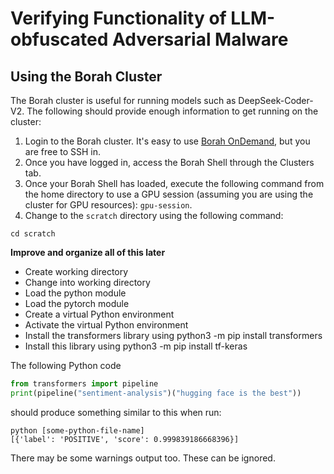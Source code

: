 # Verifying Functionality of LLM-obfuscated Adversarial Malware

## Using the Borah Cluster

The Borah cluster is useful for running models such as DeepSeek-Coder-V2. The following should provide enough information to get running on the cluster:

1. Login to the Borah cluster. It's easy to use [Borah OnDemand](https://borah-ondemand.boisestate.edu/pun/sys/dashboard/), but you are free to SSH in.
2. Once you have logged in, access the Borah Shell through the Clusters tab.
3. Once your Borah Shell has loaded, execute the following command from the home directory to use a GPU session (assuming you are using the cluster for GPU resources): `gpu-session`.
4. Change to the `scratch` directory using the following command:
```shell
cd scratch
```

**Improve and organize all of this later**
- Create working directory
- Change into working directory
- Load the python module
- Load the pytorch module
- Create a virtual Python environment
- Activate the virtual Python environment
- Install the transformers library using python3 -m pip install transformers
- Install this library using python3 -m pip install tf-keras

The following Python code
```python
from transformers import pipeline
print(pipeline("sentiment-analysis")("hugging face is the best"))
```
should produce something similar to this when run:
```shell
python [some-python-file-name]
[{'label': 'POSITIVE', 'score': 0.999839186668396}]
```
There may be some warnings output too. These can be ignored.
